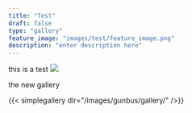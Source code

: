 ```yaml
---
title: "Test"
draft: false
type: "gallery"
feature_image: "images/test/feature_image.png"
description: "enter description here"
---
```


this is a test
 <a href="/images/gunbus/feature_image.jpg"><img src="/images/gunbus/feature_image.jpg"> </a>

 

the new  gallery

{{< simplegallery dir="/images/gunbus/gallery/" />}}